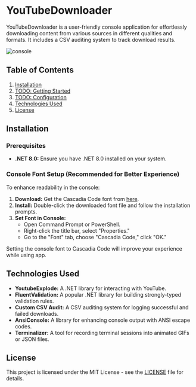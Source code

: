 # YouTubeDownloader

YouTubeDownloader is a user-friendly console application for effortlessly downloading content from various sources in different qualities and formats. It includes a CSV auditing system to track download results.

![console](https://github.com/BesoGenebashvili/YoutubeDownloader/assets/52665934/acc4f94a-bc23-4863-9f4d-213f97911b04)

## Table of Contents

1. [Installation](#installation)
2. [TODO: Getting Started](#todo-getting-started)
3. [TODO: Configuration](#todo-configuration)
4. [Technologies Used](#technologies-used)
5. [License](#license)


## Installation

### Prerequisites

- **.NET 8.0:** Ensure you have .NET 8.0 installed on your system.

### Console Font Setup (Recommended for Better Experience)

To enhance readability in the console:

1. **Download:** Get the Cascadia Code font from [here](https://github.com/microsoft/cascadia-code).
2. **Install:** Double-click the downloaded font file and follow the installation prompts.
3. **Set Font in Console:**
   - Open Command Prompt or PowerShell.
   - Right-click the title bar, select "Properties."
   - Go to the "Font" tab, choose "Cascadia Code," click "OK."

Setting the console font to Cascadia Code will improve your experience while using app.

## Technologies Used

- **YoutubeExplode:** A .NET library for interacting with YouTube.
- **FluentValidation:** A popular .NET library for building strongly-typed validation rules.
- **Custom CSV Audit:** A CSV auditing system for logging successful and failed downloads.
- **AnsiConsole:** A library for enhancing console output with ANSI escape codes.
- **Terminalizer:** A tool for recording terminal sessions into animated GIFs or JSON files.

## License

This project is licensed under the MIT License - see the [LICENSE](LICENSE) file for details.
